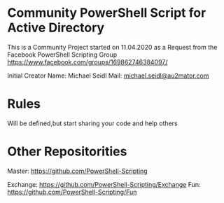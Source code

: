 # Community PowerShell Script for Active Directory

This is a Community Project started on 11.04.2020 as a Request from the Facebook PowerShell Scripting Group
https://www.facebook.com/groups/169862746384097/

Initial Creator
Name: Michael Seidl
Mail: michael.seidl@au2mator.com

# Rules
Will be defined,but start sharing your code and help others

# Other Repositorities
Master: https://github.com/PowerShell-Scripting

Exchange:   https://github.com/PowerShell-Scripting/Exchange
Fun:        https://github.com/PowerShell-Scripting/Fun